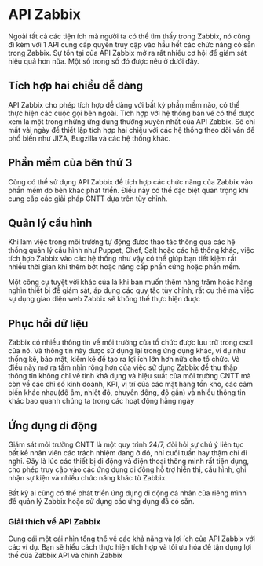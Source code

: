 # API Zabbix
Ngoài tất cả các tiện ích mà người ta có thể tìm thấy  trong Zabbix, nó cũng đi kèm với 1 API cung cấp quyền truy cập vào hầu hết các chức năng có sẵn trong Zabbix. Sự tồn tại của API Zabbix mở ra rất nhiều cơ hội để giám sát hiệu quả hơn nữa. Một số trong số đó được nêu ở dưới đây.

## Tích hợp hai chiều dễ dàng
API Zabbix cho phép tích hợp dễ dàng với bất kỳ phần mềm nào, có thể thực hiện các cuộc gọi bên ngoài. Tích hợp với hệ thống bán vé có thể được xem là một trong những ứng dụng thường xuyên nhất của API Zabbix. Sẽ chỉ mất vài ngày để thiết lập tích hợp hai chiều với các hệ thống theo dõi vấn đề phổ biến như JIZA, Bugzilla và các hệ thống khác.
## Phần mềm của bên thứ 3
Cũng có thể sử dụng API Zabbix để tích hợp các chức năng của Zabbix vào phần mềm do bên khác phát triển. Điều này có thể đặc biệt quan trọng khi cung cấp các giải pháp CNTT dựa trên tùy chỉnh.
## Quản lý cấu hình
Khi làm việc trong môi trường tự động đươc thao tác thông qua các hệ thống quản lý cấu hình như Puppet, Chef, Salt hoặc các hệ thống khác, việc tích hợp Zabbix vào các hệ thống như vậy có thể giúp bạn tiết kiệm rất nhiều thời gian khi thêm bớt hoặc nâng cấp phần cứng hoặc phần mềm.

Một công cụ tuyệt vời khác của là khi bạn muốn thêm hàng trăm hoặc hàng nghìn thiết bị để giám sát, áp dụng các quy tắc tùy chỉnh, rất cụ thể mà việc sự dụng giao diện web Zabbix sẽ không thể thực hiện được
## Phục hồi dữ liệu
Zabbix có nhiều thông tin về môi trường của tổ chức được lưu trữ trong csdl của nó. Và thông tin này được sử dụng lại trong ứng dụng khác, ví dụ như thống kê, bảo mật, kiểm kê để tạo ra lợi ích lớn hơn nữa cho tổ chức. Và điều này mở ra tầm nhìn rộng hơn của việc sử dụng Zabbix để thu thập thông tin không chỉ về tính khả dụng và hiệu suất của môi trường CNTT mà còn về các chỉ số kinh doanh, KPI, vị trí của các mặt hàng tồn kho, các cảm biến khác nhau(độ ẩm, nhiệt độ, chuyển động, độ gần) và nhiều thông tin khác bao quanh chúng ta trong các hoạt động hằng ngày
## Ứng dụng di động
Giám sát môi trường CNTT là một quy trình 24/7, đòi hỏi sự chú ý liên tục bất kể nhân viên các trách nhiệm đang ở đó, nhỉ cuối tuần hay thậm chí đi nghỉ. Đây là lúc các thiết bị di động và điện thoại thông minh rất tiện dụng, cho phép truy cập vào các ứng dụng di động hỗ trợ hiển thị, cấu hình, ghi nhận sự kiện và nhiều chức năng khác từ Zabbix.

Bất kỳ ai cũng có thể phát triển ứng dụng di động cá nhân của riêng mình để quản lý Zabbix hoặc sử dụng các ứng dụng đã có sẵn.

### Giải thích về API Zabbix
Cung cái một cái nhìn tổng thể về các khả năng và lợi ích của API Zabbix với các ví dụ. Bạn sẽ hiểu cách thực hiện tích hợp và tối ưu hóa để tận dụng lợi thế của Zabbix API và chính Zabbix